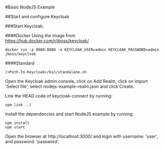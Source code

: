 #Basic NodeJS Example


##Start and configure Keycloak

###Start Keycloak:

####Docker
Using the image from https://hub.docker.com/r/jboss/keycloak/
```
docker run -p 8080:8080 -e KEYCLOAK_USER=admin KEYCLOAK_PASSWORD=admin jboss/keycloak
```
####Standard
```
/<Path-To-Keycloak>/bin/standalone.sh
```

Open the Keycloak admin console, click on Add Realm, click on import 'Select file', 
select nodejs-example-realm.json and click Create.

Link the HEAD code of keycloak-connect by running:

```
npm link ../
```

Install the dependencies and start NodeJS example by running:

```
npm install
npm start
```

Open the browser at http://localhost:3000/ and login with username: 'user', and password: 'password'.

